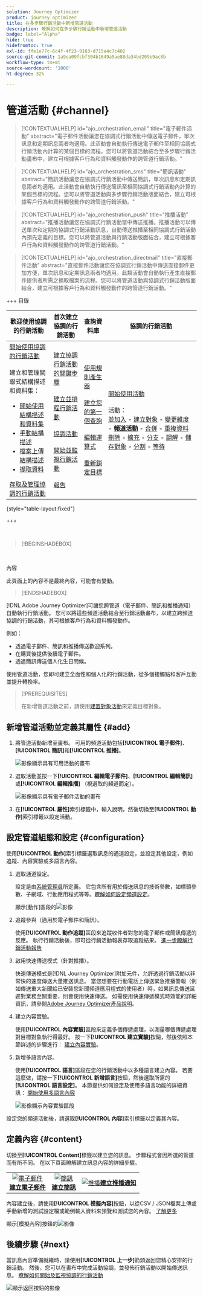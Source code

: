 ```yaml
---
solution: Journey Optimizer
product: journey optimizer
title: 在多步驟行銷活動中新增管道活動
description: 瞭解如何在多步驟行銷活動中新增管道活動
badge: label="Alpha"
hide: true
hidefromtoc: true
exl-id: ffe1e77c-6c4f-4f23-9183-d715a4c7c402
source-git-commit: 1a9ea09fcbf304b1649a5ae88da34bd209e9ac8b
workflow-type: tm+mt
source-wordcount: '1000'
ht-degree: 32%

---
```


# 管道活動 {#channel}

>[!CONTEXTUALHELP]
>id="ajo_orchestration_email"
>title="電子郵件活動"
>abstract="電子郵件活動讓您在協調式行銷活動中傳送電子郵件，單次訊息和定期訊息兩者均適用。此活動會自動執行傳送電子郵件至相同協調式行銷活動內計算的某個目標的流程。您可以將管道活動結合至多步驟行銷活動畫布中，建立可根據客戶行為和資料觸發動作的跨管道行銷活動。"

>[!CONTEXTUALHELP]
>id="ajo_orchestration_sms"
>title="簡訊活動"
>abstract="簡訊活動讓您在協調式行銷活動中傳送簡訊，單次訊息和定期訊息兩者均適用。此活動會自動執行傳送簡訊至相同協調式行銷活動內計算的某個目標的流程。您可以將管道活動與多步驟行銷活動版面結合，建立可根據客戶行為和資料觸發動作的跨管道行銷活動。"

>[!CONTEXTUALHELP]
>id="ajo_orchestration_push"
>title="推播活動"
>abstract="推播活動讓您在協調式行銷活動當中傳送推播。推播活動可以傳送單次和定期的協調式行銷活動訊息，自動傳送推播至相同協調式行銷活動內預先定義的目標。您可以將管道活動與行銷活動版面結合，建立可根據客戶行為和資料觸發動作的跨管道行銷活動。"

<!--
UNUSED IDs in BJ

>[!CONTEXTUALHELP]
>id="ajo_orchestration_push_ios"
>title="Push iOS activity"
>abstract="The Push iOS activity let you send iOS Push notifications as part of your orchestrated campaign. It enables the delivery of both one-time and recurring orchestrated campaigns, automating the sending iOS Push notifications to a predefined target within the same workflow. You can combine channel activities into the campaign canvas to create cross-channel campaigns that can trigger actions based on customer behavior and data."

>[!CONTEXTUALHELP]
>id="ajo_orchestration_push_android"
>title="Push Android activity"
>abstract="The Push Android activity ket you send Android Push notifications as part of your orchestrated campaign. It enables the delivery of both one-time and recurring messages, automating the sending Android Push notifications to a predefined target within the same orchestrated campaign. You can combine channel activities into the orchestrated campaign canvas to create cross-channel campaigns that can trigger actions based on customer behavior and data."

-->

>[!CONTEXTUALHELP]
>id="ajo_orchestration_directmail"
>title="直接郵件活動"
>abstract="直接郵件活動讓您在協調式行銷活動中傳送直接郵件更加方便，單次訊息和定期訊息兩者均適用。此類活動會自動執行產生直接郵件提供者所需之摘取檔案的流程。您可以將管道活動與協調式行銷活動版面結合，建立可根據客戶行為和資料觸發動作的跨管道行銷活動。"


+++ 目錄

| 歡迎使用協調的行銷活動 | 首次建立協調的行銷活動 | 查詢資料庫 | 協調的行銷活動 |
|---|---|---|---|
| [開始使用協調的行銷活動](../gs-orchestrated-campaigns.md)<br/><br/>建立和管理關聯式結構描述和資料集：</br> <ul><li>[開始使用結構描述和資料集](../gs-schemas.md)</li><li>[手動結構描述](../manual-schema.md)</li><li>[檔案上傳結構描述](../file-upload-schema.md)</li><li>[擷取資料](../ingest-data.md)</li></ul>[存取及管理協調的行銷活動](../access-manage-orchestrated-campaigns.md) | [建立協調行銷活動的關鍵步驟](../gs-campaign-creation.md)<br/><br/>[建立並排程行銷活動](../create-orchestrated-campaign.md)<br/><br/>[協調活動](../orchestrate-activities.md)<br/><br/>[開始並監視行銷活動](../start-monitor-campaigns.md)<br/><br/>[報告](../reporting-campaigns.md) | [使用規則產生器](../orchestrated-rule-builder.md)<br/><br/>[建立您的第一個查詢](../build-query.md)<br/><br/>[編輯運算式](../edit-expressions.md)<br/><br/>[重新鎖定目標](../retarget.md) | [開始使用活動](about-activities.md)<br/><br/>活動：<br/>[並加入](and-join.md) - [建立對象](build-audience.md) - [變更維度](change-dimension.md) - <b>[頻道活動](channels.md)</b> - [合併](combine.md) - [重複資料刪除](deduplication.md) - [擴充](enrichment.md) - [分支](fork.md) - [調解](reconciliation.md) - [儲存對象](save-audience.md) - [分割](split.md) - [等待](wait.md) |

{style="table-layout:fixed"}

+++

<br/>

>[!BEGINSHADEBOX]

</br>

內容

此頁面上的內容不是最終內容，可能會有變動。

>[!ENDSHADEBOX]

[!DNL Adobe Journey Optimizer]可讓您跨管道（電子郵件、簡訊和推播通知）自動執行行銷活動。 您可以將這些頻道活動結合至行銷活動畫布，以建立跨頻道協調的行銷活動，其可根據客戶行為和資料觸發動作。

例如：
* 透過電子郵件、簡訊和推播傳送歡迎系列。
* 在購買後提供後續電子郵件。
* 透過簡訊傳送個人化生日問候。

使用管道活動，您即可建立全面性和個人化的行銷活動，從多個接觸點和客戶互動並提升轉換率。

>[!PREREQUISITES]
>
>在新增管道活動之前，請使用[建置對象活動](build-audience.md)來定義目標對象。

## 新增管道活動並定義其屬性 {#add}

1. 將管道活動新增至畫布。 可用的頻道活動包括&#x200B;**[!UICONTROL 電子郵件]**、**[!UICONTROL 簡訊]**&#x200B;和&#x200B;**[!UICONTROL 推播]**。

   ![影像顯示具有可用活動的畫布](../assets/channel-add.png)

1. 選取活動並按一下&#x200B;**[!UICONTROL 編輯電子郵件]**、**[!UICONTROL 編輯簡訊]**&#x200B;或&#x200B;**[!UICONTROL 編輯推播]** （視選取的頻道而定）。

   ![影像顯示具有電子郵件活動的畫布](../assets/channel-edit.png)

1. 在&#x200B;**[!UICONTROL 屬性]**&#x200B;索引標籤中，輸入說明，然後切換至&#x200B;**[!UICONTROL 動作]**&#x200B;索引標籤以設定活動。

## 設定管道組態和設定 {#configuration}

使用&#x200B;**[!UICONTROL 動作]**&#x200B;索引標籤選取訊息的通道設定，並設定其他設定，例如追蹤、內容實驗或多語言內容。

1. 選取通道設定。

   設定是由[系統管理員](../../start/path/administrator.md)所定義。 它包含所有用於傳送訊息的技術參數，如標頭參數、子網域、行動應用程式等等。[瞭解如何設定頻道設定](../../configuration/channel-surfaces.md)。

   顯示[動作]區段的![影像](../assets/channel-actions.png)

1. 追蹤參與（適用於電子郵件和簡訊）。

   使用&#x200B;**[!UICONTROL 動作追蹤]**&#x200B;區段來追蹤收件者對您的電子郵件或簡訊傳遞的反應。 執行行銷活動後，即可從行銷活動報表存取追蹤結果。 [進一步瞭解行銷活動報告](../../reports/campaign-global-report-cja.md)

1. 啟用快速傳送模式（針對推播）。

   快速傳送模式是[!DNL Journey Optimizer]附加元件，允許透過行銷活動以非常快的速度傳送大量推送訊息。 當您想要在行動電話上傳送緊急推播警報（例如傳送重大新聞給已安裝您新聞頻道應用程式的使用者）時，如果訊息傳送延遲對業務至關重要，則會使用快速傳送。 如需使用快速傳遞模式時效能的詳細資訊，請參閱[Adobe Journey Optimizer產品說明](https://helpx.adobe.com/tw/legal/product-descriptions/adobe-journey-optimizer.html)。

1. 建立內容實驗。

   使用&#x200B;**[!UICONTROL 內容實驗]**&#x200B;區段來定義多個傳遞處理，以測量哪個傳遞處理對目標對象執行得最好。 按一下&#x200B;**[!UICONTROL 建立實驗]**&#x200B;按鈕，然後依照本節詳述的步驟進行： [建立內容實驗](../../content-management/content-experiment.md)。

1. 新增多語言內容。

   使用&#x200B;**[!UICONTROL 語言]**&#x200B;區段在您的行銷活動中以多種語言建立內容。 若要這麼做，請按一下&#x200B;**[!UICONTROL 新增語言]**&#x200B;按鈕，然後選取所需的&#x200B;**[!UICONTROL 語言設定]**。 本節提供如何設定及使用多語言功能的詳細資訊： [開始使用多語言內容](../../content-management/multilingual-gs.md)

   ![影像顯示內容實驗區段](../assets/channel-experiment.png)

設定您的頻道活動後，請選取&#x200B;**[!UICONTROL 內容]**&#x200B;索引標籤以定義其內容。

## 定義內容 {#content}

切換至&#x200B;**[!UICONTROL Content]**&#x200B;標籤以建立您的訊息。 步驟程式會因所選的管道而有所不同。 在以下頁面瞭解建立訊息內容的詳細步驟。

<table style="table-layout:fixed"><tr style="border: 0; text-align: center;" >
<td><a href="../../email/create-email.md"><img alt="電子郵件" src="../../channels/assets/do-not-localize/email.png"></a><br/><a href="../../email/create-email.md"><strong>建立電子郵件</strong></a></td>
<td><a href="../../sms/create-sms.md"><img alt="簡訊" src="../../channels/assets/do-not-localize/sms.png"></a><br/><a href="../../sms/create-sms.md"><strong>建立簡訊</strong></a></td>
<td><a href="../../push/create-push.md"><img alt="推播" src="../../channels/assets/do-not-localize/push.png"></a><a href="../../push/create-push.md"><strong>建立推播通知</strong></a></td>
</tr></table>

內容建立後，請使用&#x200B;**[!UICONTROL 模擬內容]**&#x200B;按鈕，以從CSV / JSON檔案上傳或手動新增的測試設定檔或範例輸入資料來預覽和測試您的內容。 [了解更多](../../content-management/preview-test.md)

顯示[模擬內容]按鈕的![影像](../assets/channel-simulate.png)

## 後續步驟 {#next}

當訊息內容準備就緒時，請使用&#x200B;**[!UICONTROL 上一步]**&#x200B;箭頭返回您精心安排的行銷活動。 然後，您可以在畫布中完成活動協調，並發佈行銷活動以開始傳送訊息。 [瞭解如何開始及監視協調的行銷活動](../start-monitor-campaigns.md)

![顯示返回按鈕的影像](../assets/channel-back.png)

<!--
## Examples {#cross-channel-workflow-sample}

Here is a cross-channel orchestrated campaign example with a segmentation and two deliveries. The orchestrated campaign targets all customers who live in Paris and who are interested in coffee machines. Among this population, an email is sent to the regular customers and an SMS is sent to the VIP clients.

![](../assets/workflow-channel-example.png)

<!--
description, which use case you can perform (common other activities that you can link before of after the activity)

how to add and configure the activity

example of a configured activity within a workflow
The Email delivery activity allows you to configure the sending an email in a workflow. 

-->

<!--You can also create a recurring orchestrated campaign to send a personalized SMS every first day of the month at 8 PM to all customers living in Paris.

![](../assets/workflow-channel-example2.png)-->

<!-- Scheduled emails available?

This can be a single send email and sent just once, or it can be a recurring email.
* Single send emails are standard emails, sent once.
* Recurring emails allow you to send the same email multiple times to different targets over a defined period. You can aggregate the deliveries per period in order to get reports that correspond to your needs.

When linked to a scheduler, you can define recurring emails.
Email recipients are defined upstream of the activity in the same workflow, via an Audience targeting activity.

-->


<!--The message preparation is triggered according to the workflow execution parameters. From the message dashboard, you can select whether to request or not a manual confirmation to send the message (required by default). You can start the workflow manually or place a scheduler activity in the workflow to automate execution.-->
